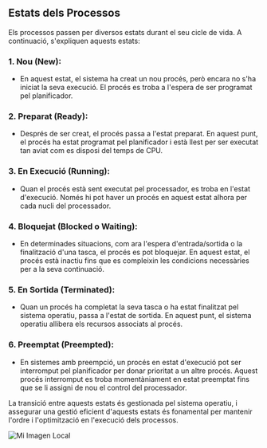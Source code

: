 ## Estats dels Processos

Els processos passen per diversos estats durant el seu cicle de vida. A continuació, s'expliquen aquests estats:

### 1. **Nou (New):**
   - En aquest estat, el sistema ha creat un nou procés, però encara no s'ha iniciat la seva execució. El procés es troba a l'espera de ser programat pel planificador.

### 2. **Preparat (Ready):**
   - Després de ser creat, el procés passa a l'estat preparat. En aquest punt, el procés ha estat programat pel planificador i està llest per ser executat tan aviat com es disposi del temps de CPU.

### 3. **En Execució (Running):**
   - Quan el procés està sent executat pel processador, es troba en l'estat d'execució. Només hi pot haver un procés en aquest estat alhora per cada nucli del processador.

### 4. **Bloquejat (Blocked o Waiting):**
   - En determinades situacions, com ara l'espera d'entrada/sortida o la finalització d'una tasca, el procés es pot bloquejar. En aquest estat, el procés està inactiu fins que es compleixin les condicions necessàries per a la seva continuació.

### 5. **En Sortida (Terminated):**
   - Quan un procés ha completat la seva tasca o ha estat finalitzat pel sistema operatiu, passa a l'estat de sortida. En aquest punt, el sistema operatiu allibera els recursos associats al procés.

### 6. **Preemptat (Preempted):**
   - En sistemes amb preempció, un procés en estat d'execució pot ser interromput pel planificador per donar prioritat a un altre procés. Aquest procés interromput es troba momentàniament en estat preemptat fins que se li assigni de nou el control del processador.

La transició entre aquests estats és gestionada pel sistema operatiu, i assegurar una gestió eficient d'aquests estats és fonamental per mantenir l'ordre i l'optimització en l'execució dels processos.

![Mi Imagen Local](processos/) 

